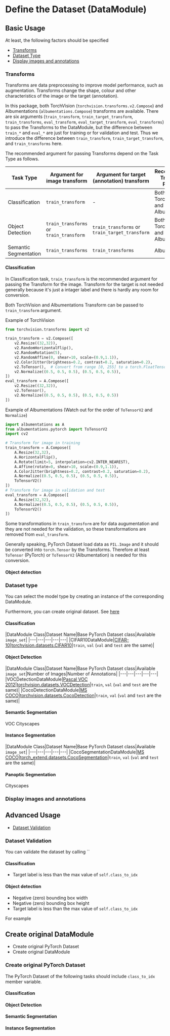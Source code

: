 # Define the Dataset (DataModule)

## Basic Usage

At least, the following factors should be specified

- [Transforms]()
- [Dataset Type]()
- [Display images and annotations]()

### Transforms

Transforms are data preprocessing to improve model performance, such as augmentation. Transforms change the shape, colour and other characteristics of the image or the target (annotation).

In this package, both TorchVision (`torchvision.transforms.v2.Compose`) and Albumentations (`albumentations.Compose`) transforms are available.
There are six arguments (`train_transform`, `train_target_transform`, `train_transforms`, `eval_transform`, `eval_target_transform`, `eval_transforms`) to pass the Transforms to the DataModule, but the difference between `train_*` and `eval_*` are just for training or for validation and test. Thus we introduce the difference between `train_transform`, `train_target_transform`, and `train_transforms` here.

The recommended argument for passing Transforms depend on the Task Type as follows.

|Task Type|Argument for image transform|Argument for target (annotation) transform|Recommended Transform Platform|
|---|---|---|---|
|Classification|`train_transform`|-|Both TorchVision and Albumentations|
|Object Detection|`train_transforms` or `train_transform`|`train_transforms` or `train_target_transform`|Both TorchVision and Albumentations|
|Semantic Segmentation|`train_transforms` |`train_transforms`|Albumentations|

#### Classification

In Classification task, `train_transform` is the recommended argument for passing the Transform for the image. Transform for the target is not needed generally because it's just a intager label and there is hardly any room for conversion.

Both TorchVision and Albumentations Transform can be passed to `train_transform` argument.

Example of TorchVision

```python
from torchvision.transforms import v2

train_transform = v2.Compose([
    v2.Resize((32,32)),
    v2.RandomHorizontalFlip(),
    v2.RandomRotation(5),
    v2.RandomAffine(0, shear=10, scale=(0.9,1.1)),
    v2.ColorJitter(brightness=0.2, contrast=0.2, saturation=0.2),
    v2.ToTensor(),  # Convert from range [0, 255] to a torch.FloatTensor in the range [0.0, 1.0]
    v2.Normalize((0.5, 0.5, 0.5), (0.5, 0.5, 0.5)),
])
eval_transform = A.Compose([
    v2.Resize((32,32)),
    v2.ToTensor(),
    v2.Normalize((0.5, 0.5, 0.5), (0.5, 0.5, 0.5))
])
```

Example of Albumentations (Watch out for the order of `ToTensorV2` and `Normalize`)

```python
import albumentations as A
from albumentations.pytorch import ToTensorV2
import cv2

# Transform for image in training
train_transform = A.Compose([
    A.Resize(32,32),
    A.HorizontalFlip(),
    A.Rotate(limit=5, interpolation=cv2.INTER_NEAREST),
    A.Affine(rotate=0, shear=10, scale=(0.9,1.1)),
    A.ColorJitter(brightness=0.2, contrast=0.2, saturation=0.2),
    A.Normalize((0.5, 0.5, 0.5), (0.5, 0.5, 0.5)),
    ToTensorV2()
])
# Transform for image in validation and test
eval_transform = A.Compose([
    A.Resize(32,32),
    A.Normalize((0.5, 0.5, 0.5), (0.5, 0.5, 0.5)),
    ToTensorV2()
])
```

Some transformations in `train_transform` are for data augumentation and they are not needed for the validation, so these transformations are removed from `eval_transform`.

Generally speaking, PyTorch Dataset load data as `PIL.Image` and it should be converted into `torch.Tensor` by the Transforms. Therefore at least `ToTensor` (PyTorch) or `ToTensorV2` (Albumentation) is needed for this conversion.

#### Object detection

### Dataset type

You can select the model type by creating an instance of the corresponding DataModule.

Furthermore, you can create original dataset. See [here]()

#### Classification

|DataModule Class|Dataset Name|Base PyTorch Dataset class|Available `image_set`|
|---|---|---|---|---|
|CIFAR10DataModule|[CIFAR-10](https://www.cs.toronto.edu/~kriz/cifar.html)|[torchvision.datasets.CIFAR10]()|`train`, `val` (`val` and `test` are the same)|

#### Object Detection

|DataModule Class|Dataset Name|Base PyTorch Dataset class|Available `image_set`|Number of Images|Number of Annotations|
|---|---|---|---|---|
|VOCDetectionDataModule|[Pascal VOC 2012](http://host.robots.ox.ac.uk/pascal/VOC/voc2012/index.html)|[torchvision.datasets.VOCDetection]()|`train`, `val` (`val` and `test` are the same)|
|CocoDetectionDataModule|[MS COCO](https://cocodataset.org/#home)|[torchvision.datasets.CocoDetection]()|`train`, `val` (`val` and `test` are the same)|

#### Semantic Segmentation

VOC
Cityscapes

#### Instance Segmentation

|DataModule Class|Dataset Name|Base PyTorch Dataset class|Available `image_set`|
|---|---|---|---|---|
|CocoSegmentationDataModule|[MS COCO](https://cocodataset.org/#home)|[torch_extend.datasets.CocoSegmentation]()|`train`, `val` (`val` and `test` are the same)|

#### Panoptic Segmentation

Cityscapes

### Display images and annotations

## Advanced Usage

- [Dataset Validation]()

### Dataset Validation

You can validate the dataset by calling ``

#### Classification

- Target label is less than the max value of `self.class_to_idx`

#### Object detection

- Negative (zero) bounding box width
- Negative (zero) bounding box height
- Target label is less than the max value of `self.class_to_idx`

For example

## Create original DataModule

- Create original PyTorch Dataset
- Create original DataModule

### Create original PyTorch Dataset

The PyTorch Dataset of the following tasks should include `class_to_idx` member variable.

#### Classification

#### Object Detection

#### Semantic Segmentation

#### Instance Segmentation
